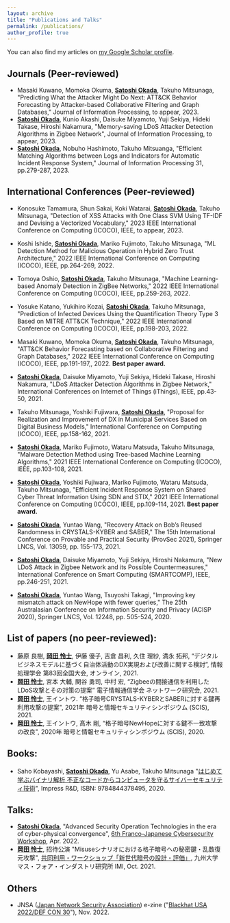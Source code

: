 ```yaml
---
layout: archive
title: "Publications and Talks"
permalink: /publications/
author_profile: true
---
```


You can also find my articles on <a href="https://scholar.google.co.jp/citations?hl=ja&user=064WyvEAAAAJ">my Google Scholar profile</a>.

## Journals (Peer-reviewed)
* Masaki Kuwano, Momoka Okuma, **<u>Satoshi Okada</u>**, Takuho Mitsunaga, "Predicting What the Attacker Might Do Next: ATT&CK Behavior Forecasting by Attacker-based Collaborative Filtering and Graph Databases," Journal of Information Processing, to appear, 2023.
* **<u>Satoshi Okada</u>**, Kunio Akashi, Daisuke Miyamoto, Yuji Sekiya, Hideki Takase, Hiroshi Nakamura, "Memory-saving LDoS Attacker Detection Algorithms in Zigbee Network", Journal of Information Processing, to appear, 2023.
* **<u>Satoshi Okada</u>**, Nobuho Hashimoto, Takuho Mitsuanga, "Efficient Matching Algorithms between Logs and Indicators for Automatic Incident Response System," Journal of Information Processing 31, pp.279-287, 2023.


## International Conferences (Peer-reviewed)
* Konosuke Tamamura, Shun Sakai, Koki Watarai, **<u>Satoshi Okada</u>**, Takuho Mitsunaga, "Detection of XSS Attacks with One Class SVM Using TF-IDF and Devising a Vectorized Vocabulary," 2023 IEEE International Conference on Computing (ICOCO), IEEE, to appear, 2023.

*   Koshi Ishide, **<u>Satoshi Okada</u>**, Mariko Fujimoto, Takuho Mitsunaga, "ML Detection Method for Malicious Operation in Hybrid Zero Trust Architecture," 2022 IEEE International Conference on Computing (ICOCO), IEEE, pp.264-269, 2022.

* Tomoya Oshio, **<u>Satoshi Okada</u>**, Takuho Mitsunaga, "Machine Learning-based Anomaly Detection in ZigBee Networks," 2022 IEEE International Conference on Computing (ICOCO), IEEE, pp.259-263, 2022.

* Yosuke Katano, Yukihiro Kozai, **<u>Satoshi Okada</u>**, Takuho Mitsunaga, "Prediction of Infected Devices Using the Quantification Theory Type 3 Based on MITRE ATT&CK Technique," 2022 IEEE International Conference on Computing (ICOCO), IEEE, pp.198-203, 2022.

* Masaki Kuwano, Momoka Okuma, **<u>Satoshi Okada</u>**, Takuho Mitsunaga, "ATT&CK Behavior Forecasting based on Collaborative Filtering and Graph Databases," 2022 IEEE International Conference on Computing (ICOCO), IEEE, pp.191-197,, 2022. **Best paper award.**

* **<u>Satoshi Okada</u>**, Daisuke Miyamoto, Yuji Sekiya, Hideki Takase, Hiroshi Nakamura, "LDoS Attacker Detection Algorithms in Zigbee Network," International Conferences on Internet of Things (iThings), IEEE, pp.43-50, 2021.

* Takuho Mitsunaga, Yoshiki Fujiwara, **<u>Satoshi Okada</u>**, "Proposal for Realization and Improvement of DX in Municipal Services Based on Digital Business Models," International Conference on Computing (ICOCO), IEEE, pp.158-162, 2021.

* **<u>Satoshi Okada</u>**, Mariko Fujimoto, Wataru Matsuda, Takuho Mitsunaga, "Malware Detection Method using Tree-based Machine Learning Algorithms," 2021 IEEE International Conference on Computing (ICOCO), IEEE, pp.103-108, 2021.

* **<u>Satoshi Okada</u>**, Yoshiki Fujiwara, Mariko Fujimoto, Wataru Matsuda, Takuho Mitsunaga, "Efficient Incident Response System on Shared Cyber Threat Information Using SDN and STIX," 2021 IEEE International Conference on Computing (ICOCO), IEEE, pp.109-114, 2021. **Best paper award.**

* **<u>Satoshi Okada</u>**, Yuntao Wang, "Recovery Attack on Bob’s Reused Randomness in CRYSTALS-KYBER and SABER," The 15th International Conference on Provable and Practical Security (ProvSec 2021), Springer LNCS, Vol. 13059, pp. 155-173, 2021.

* **<u>Satoshi Okada</u>**, Daisuke Miyamoto, Yuji Sekiya, Hiroshi Nakamura, "New LDoS Attack in Zigbee Network and its Possible Countermeasures," International Conference on Smart Computing (SMARTCOMP), IEEE, pp.246-251, 2021.

* **<u>Satoshi Okada</u>**, Yuntao Wang, Tsuyoshi Takagi, "Improving key mismatch attack on NewHope with fewer queries," The 25th Australasian Conference on Information Security and Privacy (ACISP 2020), Springer LNCS, Vol. 12248, pp. 505-524, 2020.



## List of papers (no peer-reviewed):
* 藤原 良樹, **<u>岡田 怜士</u>**, 伊藤 優子, 吉倉 昌利, 久住 理紗, 満永 拓邦, “デジタルビジネスモデルに基づく自治体活動のDX実現および改善に関する検討”, 情報処理学会 第83回全国大会, オンライン, 2021.
* **<u>岡田 怜士</u>**, 宮本 大輔, 関谷 勇司, 中村 宏, “Zigbeeの間接通信を利用したLDoS攻撃とその対策の提案” 電子情報通信学会 ネットワーク研究会, 2021.
* **<u>岡田 怜士</u>**, 王イントウ. “格子暗号CRYSTALS-KYBERとSABERに対する鍵再利用攻撃の提案", 2021年 暗号と情報セキュリティシンポジウム (SCIS), 2021.
* **<u>岡田 怜士</u>**, 王イントウ, 髙木 剛, “格子暗号NewHopeに対する鍵不一致攻撃の改良", 2020年 暗号と情報セキュリティシンポジウム (SCIS), 2020.

## Books:
* Saho Kobayashi, **<u>Satoshi Okada</u>**, Yu Asabe, Takuho Mitsunaga "[はじめて学ぶバイナリ解析 不正なコードからコンピュータを守るサイバーセキュリティ技術](https://www.amazon.co.jp/dp/B084R85269/ref=cm_sw_r_cp_awdb_c_zz0tEb5B5D8M4)", Impress R&D, ISBN: 9784844378495, 2020.


## Talks:
* **<u>Satoshi Okada</u>**, "Advanced Security Operation Technologies in the era of cyber-physical convergence", [6th Franco-Japanese Cybersecurity Workshop](https://project.inria.fr/FranceJapanICST/save-the-date-6th-franco-japanese-cybersecurity-workshop-online-april-20-22/), Apr. 2022. 
* **<u>岡田 怜士</u>**, 招待公演 "Misuseシナリオにおける格子暗号への秘密鍵・乱数復元攻撃", [共同利用・ワークショップ「新世代暗号の設計・評価」](https://joint.imi.kyushu-u.ac.jp/post-1230/), 九州大学マス・フォア・インダストリ研究所 IMI, Oct. 2021.

## Others
* JNSA ([Japan Network Security Association](https://www.jnsa.org/)) e-zine ("[Blackhat USA 2022/DEF CON 30](https://www.jnsa.org/aboutus/jnsaml/ml_bk250.html)"), Nov. 2022.
